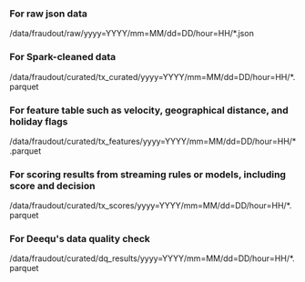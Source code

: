 ### For raw json data
/data/fraudout/raw/yyyy=YYYY/mm=MM/dd=DD/hour=HH/*.json

### For Spark-cleaned data
/data/fraudout/curated/tx_curated/yyyy=YYYY/mm=MM/dd=DD/hour=HH/*.parquet

### For feature table such as velocity, geographical distance, and holiday flags
/data/fraudout/curated/tx_features/yyyy=YYYY/mm=MM/dd=DD/hour=HH/*.parquet

### For scoring results from streaming rules or models, including score and decision
/data/fraudout/curated/tx_scores/yyyy=YYYY/mm=MM/dd=DD/hour=HH/*.parquet

### For Deequ's data quality check
/data/fraudout/curated/dq_results/yyyy=YYYY/mm=MM/dd=DD/hour=HH/*.parquet